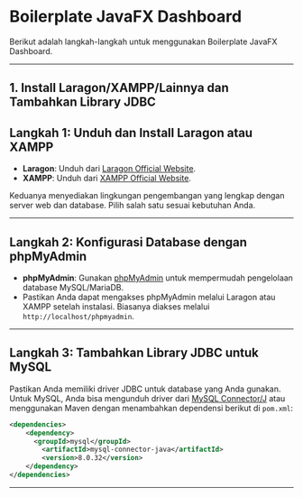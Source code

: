 # Boilerplate JavaFX Dashboard

Berikut adalah langkah-langkah untuk menggunakan Boilerplate JavaFX Dashboard.

---

## 1. Install Laragon/XAMPP/Lainnya dan Tambahkan Library JDBC

## Langkah 1: Unduh dan Install Laragon atau XAMPP
- **Laragon**: Unduh dari [Laragon Official Website](https://laragon.org/download/).  
- **XAMPP**: Unduh dari [XAMPP Official Website](https://www.apachefriends.org/index.html).

Keduanya menyediakan lingkungan pengembangan yang lengkap dengan server web dan database. Pilih salah satu sesuai kebutuhan Anda.

---

## Langkah 2: Konfigurasi Database dengan phpMyAdmin
- **phpMyAdmin**: Gunakan [phpMyAdmin](https://www.phpmyadmin.net/) untuk mempermudah pengelolaan database MySQL/MariaDB.  
- Pastikan Anda dapat mengakses phpMyAdmin melalui Laragon atau XAMPP setelah instalasi. Biasanya diakses melalui `http://localhost/phpmyadmin`.

---

## Langkah 3: Tambahkan Library JDBC untuk MySQL
Pastikan Anda memiliki driver JDBC untuk database yang Anda gunakan. Untuk MySQL, Anda bisa mengunduh driver dari [MySQL Connector/J](https://dev.mysql.com/downloads/connector/j/) atau menggunakan Maven dengan menambahkan dependensi berikut di `pom.xml`:

```xml
<dependencies>
    <dependency>
      <groupId>mysql</groupId>
        <artifactId>mysql-connector-java</artifactId>
        <version>8.0.32</version>
    </dependency>
</dependencies>
```

---